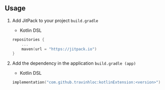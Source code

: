 ## Usage
1. Add JitPack to your project `build.gradle`

    - Kotlin DSL

    ```kotlin
    repositories {
    	...
    	maven(url = "https://jitpack.io")
    }
    ```

2. Add the dependency in the application `build.gradle (app)`
 
    - Kotlin DSL

    ```kotlin
    implementation("com.github.travinhloc:kotlinExtension:<version>")
    ```

